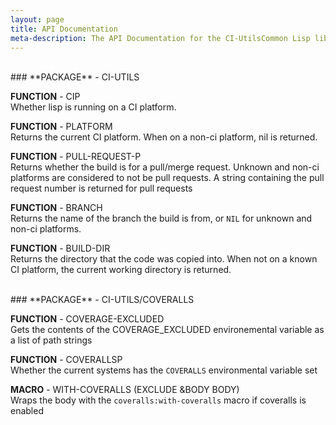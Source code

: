 ```yaml
---
layout: page
title: API Documentation
meta-description: The API Documentation for the CI-UtilsCommon Lisp library.
---
```



<br>
### <a name="package-ci-utils"></a>**PACKAGE** - CI-UTILS 

<a name="function-ci-utils:cip"></a>**FUNCTION** - CIP   
Whether lisp is running on a CI platform.

<a name="function-ci-utils:platform"></a>**FUNCTION** - PLATFORM   
Returns the current CI platform.  When on a non-ci platform, nil is returned.

<a name="function-ci-utils:pull-request-p"></a>**FUNCTION** - PULL-REQUEST-P   
Returns whether the build is for a pull/merge request.  Unknown and non-ci
   platforms are considered to not be pull requests.  A string containing the
   pull request number is returned for pull requests

<a name="function-ci-utils:branch"></a>**FUNCTION** - BRANCH   
Returns the name of the branch the build is from, or `NIL` for unknown and
   non-ci platforms.

<a name="function-ci-utils:build-dir"></a>**FUNCTION** - BUILD-DIR   
Returns the directory that the code was copied into.  When not on a known CI
   platform, the current working directory is returned.

<br>
### <a name="package-ci-utils/coveralls"></a>**PACKAGE** - CI-UTILS/COVERALLS 

<a name="function-ci-utils/coveralls:coverage-excluded"></a>**FUNCTION** - COVERAGE-EXCLUDED   
Gets the contents of the COVERAGE_EXCLUDED environemental variable as a list
   of path strings

<a name="function-ci-utils/coveralls:coverallsp"></a>**FUNCTION** - COVERALLSP   
Whether the current systems has the `COVERALLS` environmental variable set

<a name="macro-ci-utils/coveralls:with-coveralls"></a>**MACRO** - WITH-COVERALLS (EXCLUDE &BODY BODY)  
Wraps the body with the `coveralls:with-coveralls` macro if coveralls is enabled

